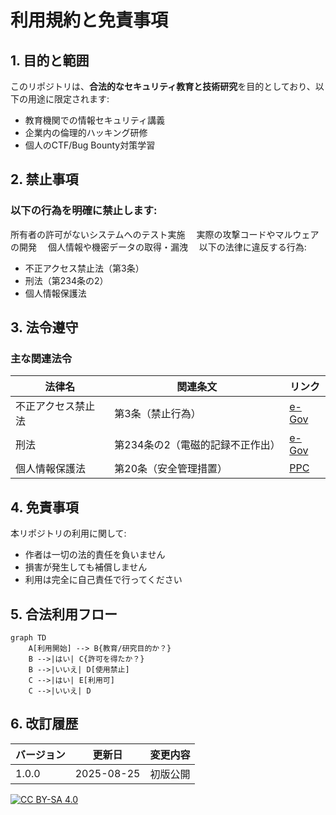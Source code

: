 # 利用規約と免責事項

## 1. 目的と範囲
このリポジトリは、**合法的なセキュリティ教育と技術研究**を目的としており、以下の用途に限定されます:


-  教育機関での情報セキュリティ講義　
-  企業内の倫理的ハッキング研修　
- 個人のCTF/Bug Bounty対策学習　



## 2. 禁止事項
### 以下の行為を明確に禁止します:


所有者の許可がないシステムへのテスト実施　
実際の攻撃コードやマルウェアの開発　
個人情報や機密データの取得・漏洩　
以下の法律に違反する行為:
   - 不正アクセス禁止法（第3条）
   - 刑法（第234条の2）
   - 個人情報保護法


## 3. 法令遵守
### 主な関連法令

| 法律名 | 関連条文 | リンク |
|--------|----------|--------|
| 不正アクセス禁止法 | 第3条（禁止行為） | [e-Gov](https://elaws.e-gov.go.jp/document?lawid=411AC0000000128) |
| 刑法 | 第234条の2（電磁的記録不正作出） | [e-Gov](https://elaws.e-gov.go.jp/document?lawid=140AC0000000045) |
| 個人情報保護法 | 第20条（安全管理措置） | [PPC](https://www.ppc.go.jp/files/pdf/Act_on_the_Protection_of_Personal_Information.pdf) |

## 4. 免責事項
本リポジトリの利用に関して:

-  作者は一切の法的責任を負いません
-  損害が発生しても補償しません
-  利用は完全に自己責任で行ってください


## 5. 合法利用フロー
```mermaid
graph TD
    A[利用開始] --> B{教育/研究目的か？}
    B -->|はい| C{許可を得たか？}
    B -->|いいえ| D[使用禁止]
    C -->|はい| E[利用可]
    C -->|いいえ| D
```


## 6. 改訂履歴
| バージョン | 更新日 | 変更内容 |
|------------|--------|----------|
| 1.0.0 | 2025-08-25 | 初版公開 |

[![CC BY-SA 4.0](https://licensebuttons.net/l/by-sa/4.0/88x31.png)](https://creativecommons.org/licenses/by-sa/4.0/deed.ja)  
